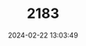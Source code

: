 ---
title: "2183"
category: "Astacoides madagascarensis"
draft: false
date: 2024-02-22 13:03:49
languages:
  Malagasy: ["Oranbato", "Oranmaintso", "Peopeoka"]
  English: ["Madagascar Freshwater Crayfish"]
---